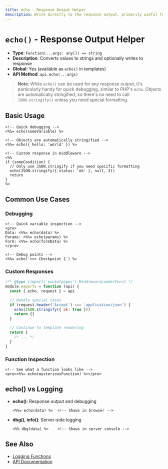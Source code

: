 ```yaml
---
title: echo - Response Output Helper
description: Write directly to the response output, primarily useful for quick debugging but also for custom response handling.
---
```


# `echo()` - Response Output Helper

- **Type**: `Function(...args: any[]) => string`
- **Description**: Converts values to strings and optionally writes to response
- **Global**: Yes (available as `echo()` in templates)
- **API Method**: `api.echo(...args)`

> **Note**: While `echo()` can be used for any response output, it's particularly handy for quick debugging, similar to PHP's `echo`. Objects are automatically stringified, so there's no need to call `JSON.stringify()` unless you need special formatting.

## Basic Usage

```ejs
<!-- Quick debugging -->
<%%= echo(someVariable) %>

<!-- Objects are automatically stringified -->
<%%= echo({ hello: 'world' }) %>

<!-- Custom response in middleware -->
<%%
if (someCondition) {
  // Only use JSON.stringify if you need specific formatting
  echo(JSON.stringify({ status: 'ok' }, null, 2))
  return
}
%>
```

## Common Use Cases

### Debugging

```ejs
<!-- Quick variable inspection -->
<pre>
Data: <%%= echo(data) %>
Params: <%%= echo(params) %>
Form: <%%= echo(formData) %>
</pre>

<!-- Debug points -->
<%%= echo('>>> Checkpoint 1') %>
```

### Custom Responses

```javascript
/** @type {import('pocketpages').MiddlewareLoaderFunc} */
module.exports = function (api) {
  const { echo, request } = api

  // Handle special cases
  if (request.header('Accept') === 'application/json') {
    echo(JSON.stringify({ ok: true }))
    return {}
  }

  // Continue to template rendering
  return {
    /* ... */
  }
}
```

### Function Inspection

```ejs
<!-- See what a function looks like -->
<pre><%%= echo(mysteriousFunction) %></pre>
```

## echo() vs Logging

- **echo()**: Response output and debugging

  ```ejs
  <%%= echo(data) %>  <!-- Shows in browser -->
  ```

- **dbg(), info()**: Server-side logging
  ```ejs
  <%% dbg(data) %>    <!-- Shows in server console -->
  ```

## See Also

- [Logging Functions](/docs/api/log)
- [API Documentation](/docs/api)
